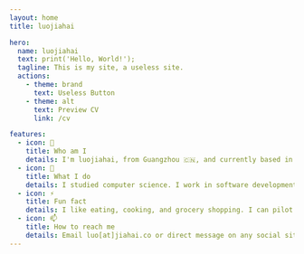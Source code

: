 ```yaml
---
layout: home
title: luojiahai

hero:
  name: luojiahai
  text: print('Hello, World!');
  tagline: This is my site, a useless site.
  actions:
    - theme: brand
      text: Useless Button
    - theme: alt
      text: Preview CV
      link: /cv

features:
  - icon: 🤔
    title: Who am I
    details: I'm luojiahai, from Guangzhou 🇨🇳, and currently based in Melbourne 🇦🇺. My personality is INTJ.
  - icon: 🔭
    title: What I do
    details: I studied computer science. I work in software development and site reliability engineering. I'm currently working hard for a living.
  - icon: ⚡
    title: Fun fact
    details: I like eating, cooking, and grocery shopping. I can pilot the A320 in Microsoft Flight Simulator.
  - icon: 📫
    title: How to reach me
    details: Email luo[at]jiahai.co or direct message on any social sites. My WeChat ID is luowlni.
---
```

